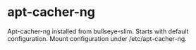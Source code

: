 # apt-cacher-ng

Apt-cacher-ng installed from bullseye-slim. Starts with default configuration.
Mount configuration under /etc/apt-cacher-ng.
